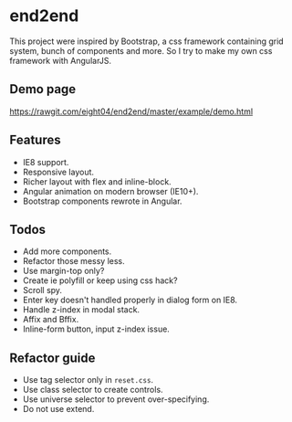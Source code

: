 end2end
=======
This project were inspired by Bootstrap, a css framework containing grid system, bunch of components and more. So I try to make my own css framework with AngularJS.

Demo page
---------
<https://rawgit.com/eight04/end2end/master/example/demo.html>

Features
--------
* IE8 support.
* Responsive layout.
* Richer layout with flex and inline-block.
* Angular animation on modern browser (IE10+).
* Bootstrap components rewrote in Angular.

Todos
-----
* Add more components.
* Refactor those messy less.
* Use margin-top only?
* Create ie polyfill or keep using css hack?
* Scroll spy.
* Enter key doesn't handled properly in dialog form on IE8.
* Handle z-index in modal stack.
* Affix and Bffix.
* Inline-form button, input z-index issue.

Refactor guide
--------------
* Use tag selector only in `reset.css`.
* Use class selector to create controls.
* Use universe selector to prevent over-specifying.
* Do not use extend.
